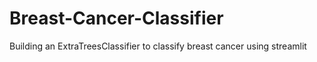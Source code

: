 # Breast-Cancer-Classifier
Building an ExtraTreesClassifier to classify breast cancer using streamlit
